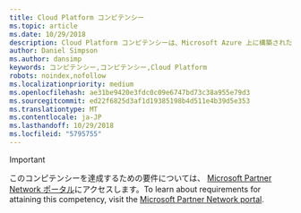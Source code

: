 ```yaml
---
title: Cloud Platform コンピテンシー
ms.topic: article
ms.date: 10/29/2018
description: Cloud Platform コンピテンシーは、Microsoft Azure 上に構築されたインフラストラクチャおよびサービスとしてのソフトウェア (SaaS) ソリューションの高まる需要を最大限に利用するパートナー様ー向けに設計されています。
author: Daniel Simpson
ms.author: dansimp
keywords: コンピテンシー,コンピテンシー,Cloud Platform
robots: noindex,nofollow
ms.localizationpriority: medium
ms.openlocfilehash: ae31be9420e3fdc0c09e6747bd73c38a955e79d3
ms.sourcegitcommit: ed22f6825d3af1d19385198b4d511e4b39d5e353
ms.translationtype: MT
ms.contentlocale: ja-JP
ms.lasthandoff: 10/29/2018
ms.locfileid: "5795755"
---
```

>[!IMPORTANT]
><span data-ttu-id="6b9a0-104">このコンピテンシーを達成するための要件については、 [Microsoft Partner Network ポータル](https://partner.microsoft.com/membership/competencies)にアクセスします。</span><span class="sxs-lookup"><span data-stu-id="6b9a0-104">To learn about requirements for attaining this competency, visit the [Microsoft Partner Network portal](https://partner.microsoft.com/membership/competencies).</span></span>

<!--
#Cloud Platform
The Cloud Platform competency is designed for partners to capitalize on the growing demand for infrastructure and software as a service (SaaS) solutions built on Microsoft Azure.

##Azure Consumption option
The Azure Consumption option is ideal for partners who are driving Azure usage/adoption with their customers, and who choose to attain competency by meeting the performance thresholds. Complete all the steps within to attain the Cloud Platform competency.

###Silver

1. Your organization must meet the performance thresholds.

    - **Developed Markets**
        - Partners must demonstrate US$15,000 Azure customer consumption within the previous 12 months
    
    - **Developing Markets** 
        - Partners must demonstrate US$10,000 Azure customer consumption within the previous 12 months

    - For these customers, you have to be associated as Digital Partner of Record or Transacting Partner of Record.
    - [Learn more](https://partner.microsoft.com/en-us/membership/digital-partner-of-record) about these associations.  
  
2. Your organization must have **1** individual pass the exam or assessment requirements.

    - **1** individual must pass one of the following assessments:
        - [Technical Assessment for Cloud Platform](https://partneruniversity.microsoft.com/?whr=uri:MicrosoftAccount&courseId=13736&scoId=N3FXNd7VB_8805299994)
        - [Technical Assessment for Using Azure for Data Analytics and Data Platform Solutions](https://partneruniversity.microsoft.com/?whr=uri:MicrosoftAccount&courseId=13735&scoId=eOi68a7VB_1905299994)
        - [Technical Assessment for Using Microsoft Azure for Application Development](https://partneruniversity.microsoft.com/?whr=uri:MicrosoftAccount&courseId=13979&scoId=enD8qylbB_9305299993)
        - [Technical Assessment for Using Azure for Internet of Things Solutions](https://partneruniversity.microsoft.com/?whr=uri:MicrosoftAccount&courseId=16252&scoId=ABMqsgVLC_4605996570)
        - [Technical Assessment for Using Azure Remote Desktop Service](https://partneruniversity.microsoft.com/?whr=uri:MicrosoftAccount&courseId=16571&scoId=R4xnMbpgC_3505996570)

    **OR**

    - **1** individual must pass one of the following exams:
        - [Exam 70-532](https://www.microsoft.com/en-us/learning/exam-70-532.aspx): Developing Microsoft Azure Solutions
        - [Exam 70-533](https://www.microsoft.com/en-us/learning/exam-70-533.aspx): Implementing Microsoft Azure Infrastructure Solutions
        - [Exam 70-534](https://www.microsoft.com/en-us/learning/exam-70-534.aspx): Architecting Microsoft Azure Solutions*
        - [Exam 70-535](https://www.microsoft.com/en-us/learning/exam-70-535.aspx): Architecting Microsoft Azure Solutions 
        - [Exam 70-473](https://www.microsoft.com/en-us/learning/exam-70-473.aspx): Designing and Implementing Cloud Data Platform Solutions
        - [Exam 70-475](https://www.microsoft.com/en-us/learning/exam-70-475.aspx): Designing and Implementing Big Data Analytics Solutions
        - [MCSA](https://www.microsoft.com/en-us/learning/mcsa-linux-azure-certification.aspx): Linux on Azure

*Retiring December 31, 2017. This exam will continue to be accepted for competency qualification until December 31, 2018. You may register for this exam until November 30, 2017.

After November 30, 2017 you will need to register for the replacement exam listed above, exam 70-535.  

###Gold

1. Your organization must meet the performance thresholds.

    - Partners must demonstrate US$100,000 Azure customer consumption within the previous 12 months
    - For these customers, you have to be associated as Digital Partner of Record or Transacting Partner of Record.
    - [Learn more](https://partner.microsoft.com/en-us/membership/digital-partner-of-record) about these associations.

2. Your organization must have **2** individuals pass the exam or assessment requirements.

    - **2** individuals must pass one of the following assessments:
        - [Technical Assessment for Cloud Platform](https://partneruniversity.microsoft.com/?whr=uri:MicrosoftAccount&courseId=13736&scoId=N3FXNd7VB_8805299994)
        - [Technical Assessment for Using Azure for Data Analytics and Data Platform Solutions](https://partneruniversity.microsoft.com/?whr=uri:MicrosoftAccount&courseId=13735&scoId=eOi68a7VB_1905299994)
        - [Technical Assessment for Using Microsoft Azure for Application Development](https://partneruniversity.microsoft.com/?whr=uri:MicrosoftAccount&courseId=13979&scoId=enD8qylbB_9305299993)
        - [Technical Assessment for Using Azure for Internet of Things Solutions](https://partneruniversity.microsoft.com/?whr=uri:MicrosoftAccount&courseId=16252&scoId=ABMqsgVLC_4605996570)
        - [Technical Assessment for Using Azure Remote Desktop Service](https://partneruniversity.microsoft.com/?whr=uri:MicrosoftAccount&courseId=16571&scoId=R4xnMbpgC_3505996570)

    **OR**

    - **2** individuals must pass one of the following exams:
        - [Exam 70-532](https://www.microsoft.com/en-us/learning/exam-70-532.aspx): Developing Microsoft Azure Solutions
        - [Exam 70-533](https://www.microsoft.com/en-us/learning/exam-70-533.aspx): Implementing Microsoft Azure Infrastructure Solutions
        - [Exam 70-534](https://www.microsoft.com/en-us/learning/exam-70-534.aspx): Architecting Microsoft Azure Solutions*
        - [Exam 70-535](https://www.microsoft.com/en-us/learning/exam-70-535.aspx): Architecting Microsoft Azure Solutions 
        - [Exam 70-473](https://www.microsoft.com/en-us/learning/exam-70-473.aspx): Designing and Implementing Cloud Data Platform Solutions
        - [Exam 70-475](https://www.microsoft.com/en-us/learning/exam-70-475.aspx): Designing and Implementing Big Data Analytics Solutions
        - [MCSA](https://www.microsoft.com/en-us/learning/mcsa-linux-azure-certification.aspx): Linux on Azure

*Retiring December 31, 2017. This exam will continue to be accepted for competency qualification until December 31, 2018. You may register for this exam until November 30, 2017.

After November 30, 2017 you will need to register for the replacement exam listed above, exam 70-535. 
-->